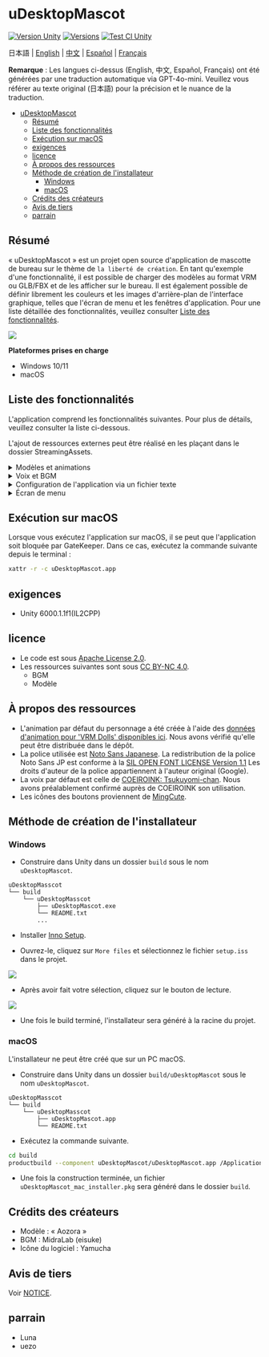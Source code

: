 # uDesktopMascot

[![Version Unity](https://img.shields.io/badge/Unity-6000.0%2B-blueviolet?logo=unity)](https://unity.com/releases/editor/archive)
[![Versions](https://img.shields.io/github/release/MidraLab/uDesktopMascot.svg)](https://github.com/MidraLab/uDesktopMascot/releases)
[![Test CI Unity](https://github.com/MidraLab/uDesktopMascot/actions/workflows/edit-test.yml/badge.svg)](https://github.com/MidraLab/uDesktopMascot/actions/workflows/edit-test.yml)

日本語 | [English](README_EN.md) | [中文](README_CN.md) | [Español](README_ES.md) | [Français](README_FR.md)

**Remarque** : Les langues ci-dessus (English, 中文, Español, Français) ont été générées par une traduction automatique via GPT-4o-mini. Veuillez vous référer au texte original (日本語) pour la précision et le nuance de la traduction.

<!-- TOC -->
* [uDesktopMascot](#udesktopmascot)
  * [Résumé](#résumé)
  * [Liste des fonctionnalités](#liste-des-fonctionnalités)
  * [Exécution sur macOS](#exécution-sur-macos)
  * [exigences](#exigences)
  * [licence](#licence)
  * [À propos des ressources](#à-propos-des-ressources)
  * [Méthode de création de l'installateur](#méthode-de-création-de-linstallateur)
    * [Windows](#windows)
    * [macOS](#macos)
  * [Crédits des créateurs](#crédits-des-créateurs)
  * [Avis de tiers](#avis-de-tiers)
  * [parrain](#parrain)
<!-- TOC -->

## Résumé

« uDesktopMascot » est un projet open source d'application de mascotte de bureau sur le thème de `la liberté de création`. En tant qu'exemple d'une fonctionnalité, il est possible de charger des modèles au format VRM ou GLB/FBX et de les afficher sur le bureau. Il est également possible de définir librement les couleurs et les images d'arrière-plan de l'interface graphique, telles que l'écran de menu et les fenêtres d'application. Pour une liste détaillée des fonctionnalités, veuillez consulter [Liste des fonctionnalités](#liste-des-fonctionnalités).

![](Docs/Image/AppImage.png)

**Plateformes prises en charge**
* Windows 10/11
* macOS

## Liste des fonctionnalités

L'application comprend les fonctionnalités suivantes. Pour plus de détails, veuillez consulter la liste ci-dessous.

L'ajout de ressources externes peut être réalisé en les plaçant dans le dossier StreamingAssets.

<details>

<summary>Modèles et animations</summary>

* Charge et affiche un fichier modèle placé dans StreamingAssets.
  * Il prend en charge les modèles au format VRM(1.x, 0.x).
  * Il prend en charge les modèles au format GLB/GLTF (les animations ne sont pas prises en charge).
  * Il prend en charge les modèles au format FBX (mais certaines textures peuvent ne pas se charger. Les animations ne sont pas prises en charge).
    * Les textures peuvent être chargées en les plaçant dans StreamingAssets/textures/.
* Écran de sélection d'un modèle et ajout de modèles VRM.
  * Ajout en spécifiant le chemin.
  * Ajout à partir de la boîte de dialogue de sélection de fichiers.

</details>

<details>

<summary>Voix et BGM</summary>

* Charge et joue des fichiers audio placés dans StreamingAssets/Voice/. Si plusieurs fichiers existent, ils sont joués de manière aléatoire.
  * Les sons joués au clic sont chargés à partir des fichiers audio placés dans StreamingAssets/Voice/Click/.
* Charge et joue des fichiers musicaux placés dans StreamingAssets/BGM/. S'il y en a plusieurs, ils sont également joués au hasard.
* Ajout d'une voix par défaut pour le personnage.
  * La voix par défaut utilise des enregistrements de [COEIROINK: Tsukuyomi-chan](https://coeiroink.com/character/audio-character/tsukuyomi-chan).
  * Elle est jouée au démarrage de l'application, à la fermeture de l'application et au clic.

</details>

<details>

<summary>Configuration de l'application via un fichier texte</summary>
Le fichier application_settings.txt permet de modifier les paramètres de l'application.

La structure du fichier de configuration est la suivante :

```txt
[Character]
ModelPath=default.vrm
TexturePaths=test.png
Scale=3
PositionX=0
PositionY=0
PositionZ=0
RotationX=0
RotationY=0
RotationZ=0

[Sound]
VoiceVolume=1
BGMVolume=0.5
SEVolume=1

[Display]
Opacity=1
AlwaysOnTop=True

[Performance]
TargetFrameRate=60
QualityLevel=2
```

</details>

<details>

<summary>Écran de menu</summary>

* Vous pouvez configurer l'image de fond et la couleur de fond de l'écran de menu.
  * L'image de fond peut être chargée à partir d'un fichier image placé dans StreamingAssets/Menu/. Les formats d'image pris en charge sont :
    * PNG
    * JPG(JPEG)
    * BMP
    * GIF (image fixe)
    * TGA
    * TIFF
  * La couleur de fond peut être spécifiée par un code couleur.
* À partir de l'écran de menu, vous pouvez accéder aux fonctionnalités suivantes :
  * Écran de sélection et d'ajout de modèles
  * Fonction de chat AI
  * Fonction LocalWeb
  * Paramètres de l'application
  * Fermeture de l'application
* En appuyant sur le bouton de réduction de l'écran de menu, vous pouvez réduire l'application dans la zone de notification uniquement sur Windows.
  * L'application réduite peut être à nouveau affichée en cliquant sur l'icône de la zone de notification.

</details>

## Exécution sur macOS

Lorsque vous exécutez l'application sur macOS, il se peut que l'application soit bloquée par GateKeeper. Dans ce cas, exécutez la commande suivante depuis le terminal :

```sh
xattr -r -c uDesktopMascot.app
```

## exigences
* Unity 6000.1.1f1(IL2CPP)

## licence
* Le code est sous [Apache License 2.0](LICENSE).
* Les ressources suivantes sont sous [CC BY-NC 4.0](https://creativecommons.org/licenses/by-nc/4.0/).
  * BGM
  * Modèle

## À propos des ressources
* L'animation par défaut du personnage a été créée à l'aide des [données d'animation pour 'VRM Dolls' disponibles ici](https://fumi2kick.booth.pm/items/1655686). Nous avons vérifié qu'elle peut être distribuée dans le dépôt.
* La police utilisée est [Noto Sans Japanese](https://fonts.google.com/noto/specimen/Noto+Sans+JP?lang=ja_Jpan). La redistribution de la police Noto Sans JP est conforme à la [SIL OPEN FONT LICENSE Version 1.1](https://fonts.google.com/noto/specimen/Noto+Sans+JP/license?lang=ja_Jpan) Les droits d'auteur de la police appartiennent à l'auteur original (Google).
* La voix par défaut est celle de [COEIROINK: Tsukuyomi-chan](https://coeiroink.com/character/audio-character/tsukuyomi-chan). Nous avons préalablement confirmé auprès de COEIROINK son utilisation.
* Les icônes des boutons proviennent de [MingCute](https://github.com/MidraLab/MingCute).

## Méthode de création de l'installateur
### Windows
* Construire dans Unity dans un dossier `build` sous le nom `uDesktopMascot`.
```
uDesktopMasscot
└── build
    └── uDesktopMasscot
        ├── uDesktopMascot.exe
        └── README.txt
        ...
```

* Installer [Inno Setup](https://www.jrsoftware.org/isdl.php).
  
* Ouvrez-le, cliquez sur `More files` et sélectionnez le fichier `setup.iss` dans le projet.
  
![](Docs/Image/SetupIss-1.png)
* Après avoir fait votre sélection, cliquez sur le bouton de lecture.
  
![](Docs/Image/SetupIss-2.png)
* Une fois le build terminé, l'installateur sera généré à la racine du projet.

### macOS
L'installateur ne peut être créé que sur un PC macOS.

* Construire dans Unity dans un dossier `build/uDesktopMascot` sous le nom `uDesktopMascot`.
```
uDesktopMasscot
└── build
    └── uDesktopMasscot
        ├── uDesktopMascot.app
        └── README.txt
```

* Exécutez la commande suivante.
```sh
cd build
productbuild --component uDesktopMascot/uDesktopMascot.app /Applications ./uDesktopMascot_mac_installer.pkg
```
* Une fois la construction terminée, un fichier `uDesktopMascot_mac_installer.pkg` sera généré dans le dossier `build`.

## Crédits des créateurs
* Modèle : « Aozora »
* BGM : MidraLab (eisuke)
* Icône du logiciel : Yamucha

## Avis de tiers

Voir [NOTICE](./NOTICE.md).

## parrain
- Luna
- uezo